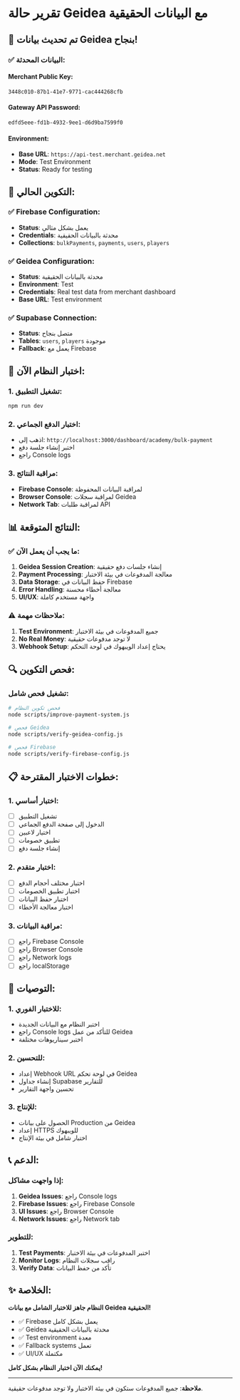 # تقرير حالة Geidea مع البيانات الحقيقية

## 🎉 تم تحديث بيانات Geidea بنجاح!

### ✅ البيانات المحدثة:

#### **Merchant Public Key**:
```
3448c010-87b1-41e7-9771-cac444268cfb
```

#### **Gateway API Password**:
```
edfd5eee-fd1b-4932-9ee1-d6d9ba7599f0
```

#### **Environment**:
- **Base URL**: `https://api-test.merchant.geidea.net`
- **Mode**: Test Environment
- **Status**: Ready for testing

## 🔧 التكوين الحالي:

### ✅ Firebase Configuration:
- **Status**: يعمل بشكل مثالي
- **Credentials**: محدثة بالبيانات الحقيقية
- **Collections**: `bulkPayments`, `payments`, `users`, `players`

### ✅ Geidea Configuration:
- **Status**: محدثة بالبيانات الحقيقية
- **Environment**: Test
- **Credentials**: Real test data from merchant dashboard
- **Base URL**: Test environment

### ✅ Supabase Connection:
- **Status**: متصل بنجاح
- **Tables**: `users`, `players` موجودة
- **Fallback**: يعمل مع Firebase

## 🚀 اختبار النظام الآن:

### 1. **تشغيل التطبيق**:
```bash
npm run dev
```

### 2. **اختبار الدفع الجماعي**:
- اذهب إلى: `http://localhost:3000/dashboard/academy/bulk-payment`
- اختبر إنشاء جلسة دفع
- راجع Console logs

### 3. **مراقبة النتائج**:
- **Firebase Console**: لمراقبة البيانات المحفوظة
- **Browser Console**: لمراقبة سجلات Geidea
- **Network Tab**: لمراقبة طلبات API

## 📊 النتائج المتوقعة:

### ✅ ما يجب أن يعمل الآن:
1. **Geidea Session Creation**: إنشاء جلسات دفع حقيقية
2. **Payment Processing**: معالجة المدفوعات في بيئة الاختبار
3. **Data Storage**: حفظ البيانات في Firebase
4. **Error Handling**: معالجة أخطاء محسنة
5. **UI/UX**: واجهة مستخدم كاملة

### ⚠️ ملاحظات مهمة:
1. **Test Environment**: جميع المدفوعات في بيئة الاختبار
2. **No Real Money**: لا توجد مدفوعات حقيقية
3. **Webhook Setup**: يحتاج إعداد الويبهوك في لوحة التحكم

## 🔍 فحص التكوين:

### تشغيل فحص شامل:
```bash
# فحص تكوين النظام
node scripts/improve-payment-system.js

# فحص Geidea
node scripts/verify-geidea-config.js

# فحص Firebase
node scripts/verify-firebase-config.js
```

## 📋 خطوات الاختبار المقترحة:

### 1. **اختبار أساسي**:
- [ ] تشغيل التطبيق
- [ ] الدخول إلى صفحة الدفع الجماعي
- [ ] اختيار لاعبين
- [ ] تطبيق خصومات
- [ ] إنشاء جلسة دفع

### 2. **اختبار متقدم**:
- [ ] اختبار مختلف أحجام الدفع
- [ ] اختبار تطبيق الخصومات
- [ ] اختبار حفظ البيانات
- [ ] اختبار معالجة الأخطاء

### 3. **مراقبة البيانات**:
- [ ] راجع Firebase Console
- [ ] راجع Browser Console
- [ ] راجع Network logs
- [ ] راجع localStorage

## 🎯 التوصيات:

### 1. **للاختبار الفوري**:
- اختبر النظام مع البيانات الجديدة
- راجع Console logs للتأكد من عمل Geidea
- اختبر سيناريوهات مختلفة

### 2. **للتحسين**:
- إعداد Webhook URL في لوحة تحكم Geidea
- إنشاء جداول Supabase للتقارير
- تحسين واجهة التقارير

### 3. **للإنتاج**:
- الحصول على بيانات Production من Geidea
- إعداد HTTPS للويبهوك
- اختبار شامل في بيئة الإنتاج

## 📞 الدعم:

### إذا واجهت مشاكل:
1. **Geidea Issues**: راجع Console logs
2. **Firebase Issues**: راجع Firebase Console
3. **UI Issues**: راجع Browser Console
4. **Network Issues**: راجع Network tab

### للتطوير:
1. **Test Payments**: اختبر المدفوعات في بيئة الاختبار
2. **Monitor Logs**: راقب سجلات النظام
3. **Verify Data**: تأكد من حفظ البيانات

## ✨ الخلاصة:

**النظام جاهز للاختبار الشامل مع بيانات Geidea الحقيقية!**

- ✅ Firebase يعمل بشكل كامل
- ✅ Geidea محدثة بالبيانات الحقيقية
- ✅ Test environment معدة
- ✅ Fallback systems تعمل
- ✅ UI/UX مكتملة

**يمكنك الآن اختبار النظام بشكل كامل!**

---

**ملاحظة**: جميع المدفوعات ستكون في بيئة الاختبار ولا توجد مدفوعات حقيقية. 
